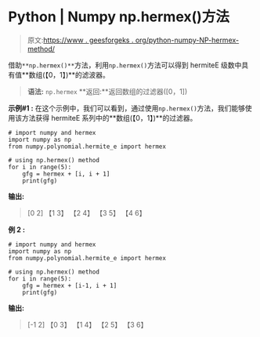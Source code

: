 # Python | Numpy np.hermex()方法

> 原文:[https://www . geesforgeks . org/python-numpy-NP-hermex-method/](https://www.geeksforgeeks.org/python-numpy-np-hermex-method/)

借助`**np.hermex()**`方法，利用`np.hermex()`方法可以得到 hermiteE 级数中具有值**数组(【0，1】)**的滤波器。

> **语法:** `np.hermex`
> **返回:**返回数组的过滤器([0，1])

**示例#1 :**
在这个示例中，我们可以看到，通过使用`np.hermex()`方法，我们能够使用该方法获得 hermiteE 系列中的**数组(【0，1】)**的过滤器。

```
# import numpy and hermex
import numpy as np
from numpy.polynomial.hermite_e import hermex

# using np.hermex() method
for i in range(5):
    gfg = hermex + [i, i + 1]
    print(gfg)
```

**输出:**

> [0 2]
> 【1 3】
> 【2 4】
> 【3 5】
> 【4 6】

**例 2 :**

```
# import numpy and hermex
import numpy as np
from numpy.polynomial.hermite_e import hermex

# using np.hermex() method
for i in range(5):
    gfg = hermex + [i-1, i + 1]
    print(gfg)
```

**输出:**

> [-1 2]
> 【0 3】
> 【1 4】
> 【2 5】
> 【3 6】